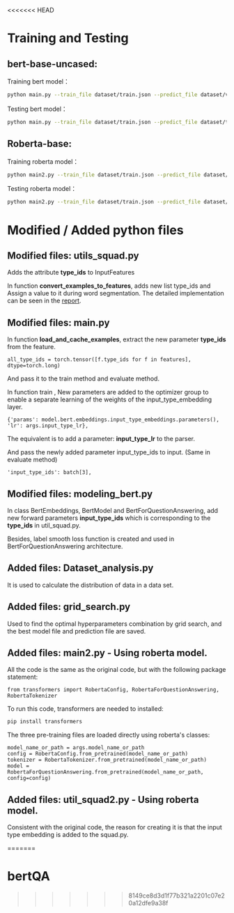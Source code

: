 <<<<<<< HEAD
# Training and Testing

## bert-base-uncased:
Training bert model：
```bash
python main.py --train_file dataset/train.json --predict_file dataset/valid.json --model_type bert --model_name_or_path bert-base-uncased --output_dir output/ --version_2_with_negative --do_train --do_eval --do_lower_case --overwrite_output --save_steps 0
```

Testing bert model：
```bash
python main.py --train_file dataset/train.json --predict_file dataset/test.json --model_type bert --model_name_or_path output/ --output_dir output/eval/ --version_2_with_negative --do_eval --do_lower_case
```

## Roberta-base:
Training roberta model：
```bash
python main2.py --train_file dataset/train.json --predict_file dataset/valid.json --model_type roberta --model_name_or_path roberta-base --output_dir output/ --version_2_with_negative --do_train --do_eval --overwrite_output --save_steps 0
```

Testing roberta model：
```bash
python main2.py --train_file dataset/train.json --predict_file dataset/test.json --model_type roberta --model_name_or_path output/ --output_dir output/eval/ --version_2_with_negative --do_eval 
```

# Modified / Added python files
## Modified files: utils_squad.py
Adds the attribute **type_ids** to InputFeatures

In function **convert_examples_to_features**, adds new list type_ids and Assign a value to it during word segmentation. The detailed implementation can be seen in the [report](./report_A2.pdf).

## Modified files: main.py
In function **load_and_cache_examples**, extract the new parameter **type_ids** from the feature. 
```code
all_type_ids = torch.tensor([f.type_ids for f in features], dtype=torch.long)
```
And pass it to the train method and evaluate method.

In function train , New parameters are added to the optimizer group to enable a separate learning of the weights of the input_type_embedding layer.
```code
{'params': model.bert.embeddings.input_type_embeddings.parameters(), 'lr': args.input_type_lr},
```
The equivalent is to add a parameter: **input_type_lr** to the parser.

And pass the newly added parameter input_type_ids to input. (Same in evaluate method)
```code
'input_type_ids': batch[3],
```
## Modified files: modeling_bert.py
In class BertEmbeddings, BertModel and BertForQuestionAnswering, add new forward parameters **input_type_ids** which is corresponding to the 
**type_ids** in util_squad.py.

Besides, label smooth loss function is created and used in BertForQuestionAnswering architecture.

## Added files: Dataset_analysis.py
It is used to calculate the distribution of data in a data set.

## Added files: grid_search.py
Used to find the optimal hyperparameters combination by grid search, and the best model file and prediction file are saved.

## Added files: main2.py - Using roberta model.
All the code is the same as the original code, but with the following package statement:
```code
from transformers import RobertaConfig, RobertaForQuestionAnswering, RobertaTokenizer
```
To run this code, transformers are needed to installed:
```bash
pip install transformers
```
The three pre-training files are loaded directly using roberta's classes:
```code
model_name_or_path = args.model_name_or_path
config = RobertaConfig.from_pretrained(model_name_or_path)
tokenizer = RobertaTokenizer.from_pretrained(model_name_or_path)
model = RobertaForQuestionAnswering.from_pretrained(model_name_or_path, config=config)
```

## Added files: util_squad2.py - Using roberta model.
Consistent with the original code, the reason for creating it is that the input type embedding is added to the squad.py.

=======
# bertQA
>>>>>>> 8149ce8d3d1f77b321a2201c07e20a12dfe9a38f
